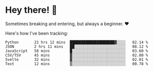 # Hey there! 👋
Sometimes breaking and entering, but always a beginner. ❤️

Here's how I've been tracking:
<!--START_SECTION:waka-->

```text
Python       22 hrs 12 mins  ████████████████████▓░░░░   82.14 %
JSON         2 hrs 11 mins   ██░░░░░░░░░░░░░░░░░░░░░░░   08.12 %
JavaScript   58 mins         █░░░░░░░░░░░░░░░░░░░░░░░░   03.60 %
CSV/TSV      45 mins         ▓░░░░░░░░░░░░░░░░░░░░░░░░   02.80 %
Svelte       32 mins         ▓░░░░░░░░░░░░░░░░░░░░░░░░   02.01 %
Text         12 mins         ▒░░░░░░░░░░░░░░░░░░░░░░░░   00.78 %
```

<!--END_SECTION:waka-->
